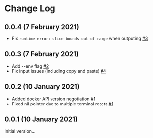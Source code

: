 # Change Log

## 0.0.4 (7 February 2021)

- Fix `runtime error: slice bounds out of range` when outputing [#3](https://github.com/addshore/dockerit/issues/3)

## 0.0.3 (7 February 2021)

- Add --env flag [#2](https://github.com/addshore/dockerit/issues/2)
- Fix input issues (including copy and paste) [#4](https://github.com/addshore/dockerit/issues/4)

## 0.0.2 (10 January 2021)

- Added docker API version negotiation [#1](https://github.com/addshore/dockerit/pull/1)
- Fixed nil pointer due to multiple terminal resets [#1](https://github.com/addshore/dockerit/pull/1)

## 0.0.1 (10 January 2021)

Initial version...
